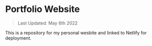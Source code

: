 # Portfolio Website
> Last Updated: May 6th 2022

This is a repository for my personal wesbite and linked to Netlify for deployment. 
